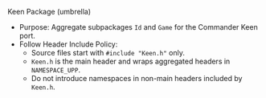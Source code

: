 Keen Package (umbrella)

- Purpose: Aggregate subpackages `Id` and `Game` for the Commander Keen port.
- Follow Header Include Policy:
  - Source files start with `#include "Keen.h"` only.
  - `Keen.h` is the main header and wraps aggregated headers in `NAMESPACE_UPP`.
  - Do not introduce namespaces in non-main headers included by `Keen.h`.

